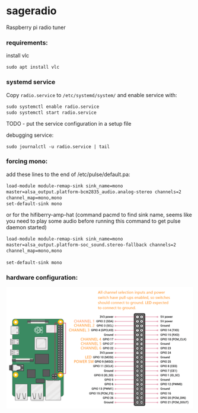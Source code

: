 # sageradio
Raspberry pi radio tuner
### requirements:
install vlc
```shell
sudo apt install vlc
```

### systemd service

Copy `radio.service` to `/etc/systemd/system/` and enable service with:
```shell
sudo systemctl enable radio.service
sudo systemctl start radio.service
```

TODO - put the service configuration in a setup file

debugging service:
```shell
sudo journalctl -u radio.service | tail
```

### forcing mono:

add these lines to the end of /etc/pulse/default.pa:
```shell
load-module module-remap-sink sink_name=mono master=alsa_output.platform-bcm2835_audio.analog-stereo channels=2 channel_map=mono,mono
set-default-sink mono
```

or for the hifiberry-amp-hat (command pacmd to find sink name, seems like you need to play some audio before running this command to get pulse daemon started)
```shell
load-module module-remap-sink sink_name=mono master=alsa_output.platform-soc_sound.stereo-fallback channels=2 channel_map=mono,mono

set-default-sink mono
```

### hardware configuration: 
![Channel Assignment](channel_assignment.png)
